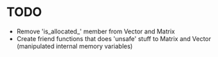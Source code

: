 # TODO
 - Remove 'is_allocated_' member from Vector and Matrix
 - Create friend functions that does 'unsafe' stuff to Matrix and Vector (manipulated internal memory variables)

